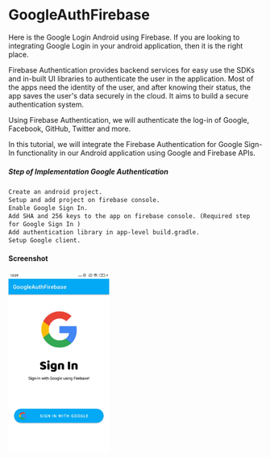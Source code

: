 # GoogleAuthFirebase
Here is the Google Login Android using Firebase. If you are looking to integrating Google Login in your android application, then it is the right place.


Firebase Authentication provides backend services for easy use the SDKs and in-built UI libraries to authenticate the user in the application. Most of the apps need the identity of the user, and after knowing their status, the app saves the user's data securely in the cloud. It aims to build a secure authentication system.

Using Firebase Authentication, we will authenticate the log-in of Google, Facebook, GitHub, Twitter and more.

In this tutorial, we will integrate the Firebase Authentication for Google Sign-In functionality in our Android application using Google and Firebase APIs.


##### Step of Implementation Google Authentication

    Create an android project.
    Setup and add project on firebase console.
    Enable Google Sign In.
    Add SHA and 256 keys to the app on firebase console. (Required step for Google Sign In )
    Add authentication library in app-level build.gradle.
    Setup Google client.

#### Screenshot

<img src="Screenshot_2021-03-01-12-29-54-889_com.example.googleauthfirebase.jpg" width="200">
